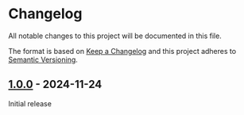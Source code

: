# Changelog

All notable changes to this project will be documented in this file.

The format is based on [Keep a Changelog](https://keepachangelog.com/en/1.0.0) and this project adheres
to [Semantic Versioning](https://semver.org/spec/v2.0.0.html).

## [1.0.0] - 2024-11-24

Initial release

[Unreleased]: https://github.com/jhae-de/stylelint-config-verifier/compare/v1.0.0...main
[1.0.0]: https://github.com/jhae-de/stylelint-config-verifier/releases/tag/v1.0.0
